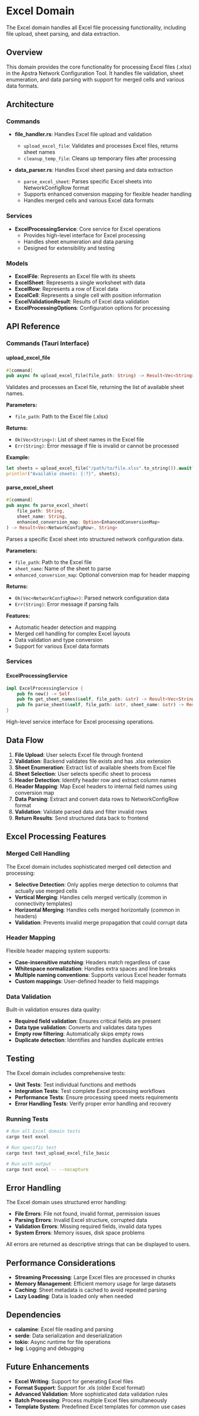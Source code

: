# Excel Domain

The Excel domain handles all Excel file processing functionality, including file upload, sheet parsing, and data extraction.

## Overview

This domain provides the core functionality for processing Excel files (.xlsx) in the Apstra Network Configuration Tool. It handles file validation, sheet enumeration, and data parsing with support for merged cells and various data formats.

## Architecture

### Commands

- **file_handler.rs**: Handles Excel file upload and validation
  - `upload_excel_file`: Validates and processes Excel files, returns sheet names
  - `cleanup_temp_file`: Cleans up temporary files after processing

- **data_parser.rs**: Handles Excel sheet parsing and data extraction
  - `parse_excel_sheet`: Parses specific Excel sheets into NetworkConfigRow format
  - Supports enhanced conversion mapping for flexible header handling
  - Handles merged cells and various Excel data formats

### Services

- **ExcelProcessingService**: Core service for Excel operations
  - Provides high-level interface for Excel processing
  - Handles sheet enumeration and data parsing
  - Designed for extensibility and testing

### Models

- **ExcelFile**: Represents an Excel file with its sheets
- **ExcelSheet**: Represents a single worksheet with data
- **ExcelRow**: Represents a row of Excel data
- **ExcelCell**: Represents a single cell with position information
- **ExcelValidationResult**: Results of Excel data validation
- **ExcelProcessingOptions**: Configuration options for processing

## API Reference

### Commands (Tauri Interface)

#### upload_excel_file

```rust
#[command]
pub async fn upload_excel_file(file_path: String) -> Result<Vec<String>, String>
```

Validates and processes an Excel file, returning the list of available sheet names.

**Parameters:**
- `file_path`: Path to the Excel file (.xlsx)

**Returns:**
- `Ok(Vec<String>)`: List of sheet names in the Excel file
- `Err(String)`: Error message if file is invalid or cannot be processed

**Example:**
```rust
let sheets = upload_excel_file("/path/to/file.xlsx".to_string()).await?;
println!("Available sheets: {:?}", sheets);
```

#### parse_excel_sheet

```rust
#[command]
pub async fn parse_excel_sheet(
    file_path: String, 
    sheet_name: String, 
    enhanced_conversion_map: Option<EnhancedConversionMap>
) -> Result<Vec<NetworkConfigRow>, String>
```

Parses a specific Excel sheet into structured network configuration data.

**Parameters:**
- `file_path`: Path to the Excel file
- `sheet_name`: Name of the sheet to parse
- `enhanced_conversion_map`: Optional conversion map for header mapping

**Returns:**
- `Ok(Vec<NetworkConfigRow>)`: Parsed network configuration data
- `Err(String)`: Error message if parsing fails

**Features:**
- Automatic header detection and mapping
- Merged cell handling for complex Excel layouts
- Data validation and type conversion
- Support for various Excel data formats

### Services

#### ExcelProcessingService

```rust
impl ExcelProcessingService {
    pub fn new() -> Self
    pub fn get_sheet_names(&self, file_path: &str) -> Result<Vec<String>, String>
    pub fn parse_sheet(&self, file_path: &str, sheet_name: &str) -> Result<Vec<NetworkConfigRow>, String>
}
```

High-level service interface for Excel processing operations.

## Data Flow

1. **File Upload**: User selects Excel file through frontend
2. **Validation**: Backend validates file exists and has .xlsx extension
3. **Sheet Enumeration**: Extract list of available sheets from Excel file
4. **Sheet Selection**: User selects specific sheet to process
5. **Header Detection**: Identify header row and extract column names
6. **Header Mapping**: Map Excel headers to internal field names using conversion map
7. **Data Parsing**: Extract and convert data rows to NetworkConfigRow format
8. **Validation**: Validate parsed data and filter invalid rows
9. **Return Results**: Send structured data back to frontend

## Excel Processing Features

### Merged Cell Handling

The Excel domain includes sophisticated merged cell detection and processing:

- **Selective Detection**: Only applies merge detection to columns that actually use merged cells
- **Vertical Merging**: Handles cells merged vertically (common in connectivity templates)
- **Horizontal Merging**: Handles cells merged horizontally (common in headers)
- **Validation**: Prevents invalid merge propagation that could corrupt data

### Header Mapping

Flexible header mapping system supports:

- **Case-insensitive matching**: Headers match regardless of case
- **Whitespace normalization**: Handles extra spaces and line breaks
- **Multiple naming conventions**: Supports various Excel header formats
- **Custom mappings**: User-defined header to field mappings

### Data Validation

Built-in validation ensures data quality:

- **Required field validation**: Ensures critical fields are present
- **Data type validation**: Converts and validates data types
- **Empty row filtering**: Automatically skips empty rows
- **Duplicate detection**: Identifies and handles duplicate entries

## Testing

The Excel domain includes comprehensive tests:

- **Unit Tests**: Test individual functions and methods
- **Integration Tests**: Test complete Excel processing workflows
- **Performance Tests**: Ensure processing speed meets requirements
- **Error Handling Tests**: Verify proper error handling and recovery

### Running Tests

```bash
# Run all Excel domain tests
cargo test excel

# Run specific test
cargo test test_upload_excel_file_basic

# Run with output
cargo test excel -- --nocapture
```

## Error Handling

The Excel domain uses structured error handling:

- **File Errors**: File not found, invalid format, permission issues
- **Parsing Errors**: Invalid Excel structure, corrupted data
- **Validation Errors**: Missing required fields, invalid data types
- **System Errors**: Memory issues, disk space problems

All errors are returned as descriptive strings that can be displayed to users.

## Performance Considerations

- **Streaming Processing**: Large Excel files are processed in chunks
- **Memory Management**: Efficient memory usage for large datasets
- **Caching**: Sheet metadata is cached to avoid repeated parsing
- **Lazy Loading**: Data is loaded only when needed

## Dependencies

- **calamine**: Excel file reading and parsing
- **serde**: Data serialization and deserialization
- **tokio**: Async runtime for file operations
- **log**: Logging and debugging

## Future Enhancements

- **Excel Writing**: Support for generating Excel files
- **Format Support**: Support for .xls (older Excel format)
- **Advanced Validation**: More sophisticated data validation rules
- **Batch Processing**: Process multiple Excel files simultaneously
- **Template System**: Predefined Excel templates for common use cases